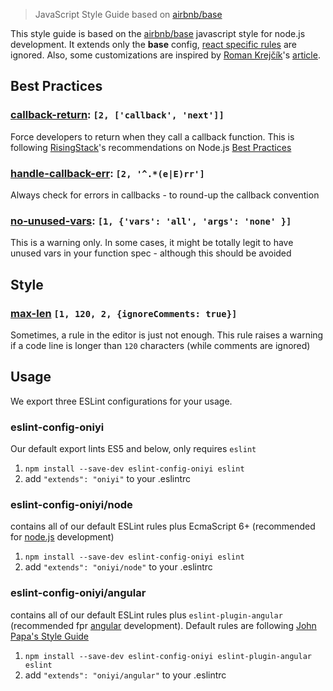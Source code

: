 >JavaScript Style Guide based on [airbnb/base](https://github.com/airbnb/javascript)

This style guide is based on the [airbnb/base](https://github.com/airbnb/javascript) javascript style
for node.js development. It extends only the __base__ config,
[react specific rules](https://github.com/airbnb/javascript/tree/master/react) are ignored.
Also, some customizations are inspired by [Roman Krejčík](https://twitter.com/farincz)'s
[article](http://blog.javascripting.com/2015/09/07/fine-tuning-airbnbs-eslint-config/).

## Best Practices
### [callback-return](http://eslint.org/docs/rules/callback-return): `[2, ['callback', 'next']]`
Force developers to return when they call a callback function. This is following
[RisingStack](https://risingstack.com/)'s recommendations on Node.js
[Best Practices](https://blog.risingstack.com/node-js-best-practices/)

### [handle-callback-err](http://eslint.org/docs/rules/handle-callback-err): `[2, '^.*(e|E)rr']`
Always check for errors in callbacks - to round-up the callback convention

### [no-unused-vars](http://eslint.org/docs/rules/no-unused-vars): `[1, {'vars': 'all', 'args': 'none' }]`
This is a warning only. In some cases, it might be totally legit to have unused vars in your
function spec - although this should be avoided

## Style
### [max-len](http://eslint.org/docs/rules/max-len) `[1, 120, 2, {ignoreComments: true}]`
Sometimes, a rule in the editor is just not enough. This rule raises a warning if a code line is 
longer than `120` characters (while comments are ignored)


## Usage

We export three ESLint configurations for your usage.

### eslint-config-oniyi

Our default export lints ES5 and below, only requires `eslint`

1. `npm install --save-dev eslint-config-oniyi eslint`
2. add `"extends": "oniyi"` to your .eslintrc

### eslint-config-oniyi/node

contains all of our default ESLint rules plus EcmaScript 6+
(recommended for [node.js](https://nodejs.org) development)

1. `npm install --save-dev eslint-config-oniyi eslint`
2. add `"extends": "oniyi/node"` to your .eslintrc

### eslint-config-oniyi/angular

contains all of our default ESLint rules plus `eslint-plugin-angular`
(recommended fpr [angular](https://angularjs.org) development). Default rules are following
[John Papa's Style Guide](https://github.com/johnpapa/angular-styleguide)

1. `npm install --save-dev eslint-config-oniyi eslint-plugin-angular eslint`
2. add `"extends": "oniyi/angular"` to your .eslintrc


